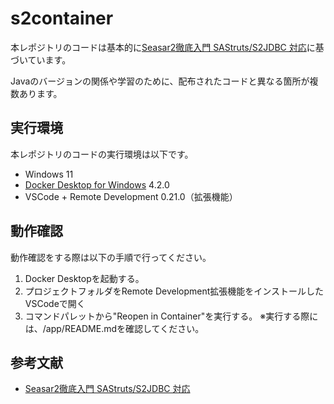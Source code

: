 # s2container

本レポジトリのコードは基本的に[Seasar2徹底入門 SAStruts/S2JDBC 対応](https://amzn.asia/d/iIklmlJ)に基づいています。

Javaのバージョンの関係や学習のために、配布されたコードと異なる箇所が複数あります。

## 実行環境

本レポジトリのコードの実行環境は以下です。

- Windows 11
- [Docker Desktop for Windows](https://www.docker.com/products/docker-desktop) 4.2.0
- VSCode + Remote Development 0.21.0（拡張機能）

## 動作確認

動作確認をする際は以下の手順で行ってください。

1. Docker Desktopを起動する。
2. プロジェクトフォルダをRemote Development拡張機能をインストールしたVSCodeで開く
3. コマンドパレットから"Reopen in Container"を実行する。
※実行する際には、/app/README.mdを確認してください。

## 参考文献
- [Seasar2徹底入門 SAStruts/S2JDBC 対応](https://amzn.asia/d/iIklmlJ)